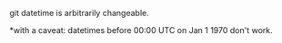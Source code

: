 git datetime is arbitrarily changeable.

*with a caveat: datetimes before 00:00 UTC on Jan 1 1970 don't work.
